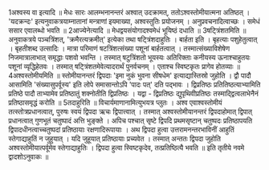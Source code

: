

  
1अश्वस्य वा इत्यादि ॥ मेधः सारः आलम्भनानन्तरं अश्वात् उदक्रामत्, ततोऽश्वस्तोमीयात्मना अतिष्ठत् । 'यदक्रन्दः' इत्यनुवाकत्रयाम्नातानां मन्त्राणां इयमाख्या, अश्वस्तुतिः प्रयोजनम् । अनुप्रवचनादित्वाच्छः । समेधं ससार एवालब्धो भवति ॥
2आज्येनेत्यादि ॥ मेधद्वयसंयोगादश्वमेधं भूयिष्ठं दधाति ॥
3षट्त्रिंशतमिति ॥ अनुवाकत्रये पञ्चत्रिंशत्, 'क्रमैरत्यक्रमीत्' इत्येका तथा षट्त्रिंशदाहुतिः । बार्हता इति । बृहत्याः पशुहेतुत्वात् । बृहतीशब्द उत्सादिः । मात्रा परिमाणं षटत्रिंशत्संख्या पशूनां बार्हतत्वात् । तस्मात्संख्याविशेषेण निजमात्रालाभात् समृद्धाः पशवो भवन्ति । तस्मात् षटुत्रिंशतो भूयस्यः अतिरिक्ताः कनीयस्य ऊनाश्चाहुतयः पशूनां व्यृद्धिहेतवः । तस्मात् षट्त्रिंशतमेवेत्यादरार्थं पुनर्वचनम् । एताश्च स्विष्टकृतः प्रागेव होतव्याः ॥
4अश्वस्तोमीयमिति ॥ स्तोमीयानन्तरं द्विपदाः 'इमा नुकं भुवना सीषधेम' इत्याद्यास्तिस्रो जुहोति । द्वौ पादौ आसामिति 'संख्यासुपर्वूस्य' इति लोपे समासान्तोऽपि 'पादः पत्' दति पद्भावः । द्विप्रतिष्ठः प्रतितिष्ठत्याभ्यामिति प्रतिष्ठे पादौ ताभ्यामेव प्रतिष्ठातुं शक्नोतीति द्विप्रतिष्ठः । यद्वा - द्विप्रतिष्ठः द्युपृथिवीप्रतिष्ठः तस्माद्द्वित्वलाभेनैनं प्रतिष्ठासमृद्धं करोति ॥
5तदाहुरिति ॥ विचार्यमाणानामित्युभयत्र प्लुतः । अश्व एवाश्वस्तोमीयं तत्स्तोत्रप्रधानत्वात्, पुरुषः स्वयं द्विपदा ऋचः द्विपात्त्वात् । तस्मात् अश्वस्तोमीयानन्तरं द्विपदाहोमात् द्विपात् प्रधानत्वात् गुणभूतं चतुष्पादं अत्ति भुङ्क्ते । अपिच पश्चात् सृष्टे द्विपदि प्रथमसृष्टान् चतुष्पदः प्रतिष्ठापयति द्विपादधीनत्वाच्चतुष्पदां प्रतिष्ठायाः रक्षणादिरूपायाः । अथ द्विपदा हुत्वा उत्तरामनन्तरभाविनीं आहुतिं स्तेगाद्याहुतिं न जुहुयात् । यदि जुहूयात् प्रतिष्ठायाः प्रच्यवेत । तस्मात् अन्ततः द्विपदा जुहोति अश्वस्तोमीयात्पर्वूमेव स्तेगाद्याहुतिः । द्विपदा हुत्वा स्विष्टकृदेव, तत्प्रतिष्ठित्यै भवति ॥
इति तृतीये नवमे द्वादशोऽनुवाकः ॥  

